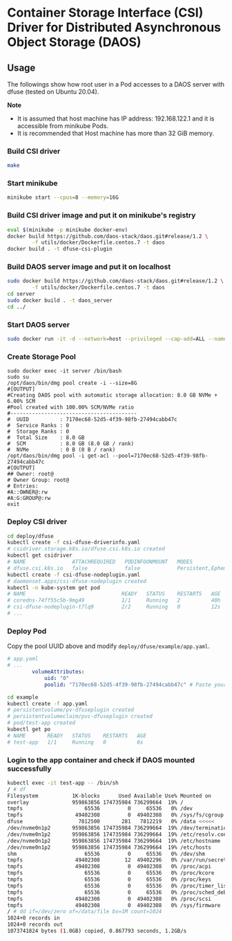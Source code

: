 # Container Storage Interface (CSI) Driver for Distributed Asynchronous Object Storage (DAOS)



## Usage

The followings show how root user in a Pod accesses to a DAOS server with dfuse (tested on Ubuntu 20.04).

**Note**

* It is assumed that host machine has IP address: 192.168.122.1 and it is accessible from minikube Pods.
* It is recommended that Host machine has more than 32 GiB memory.


### Build CSI driver

```bash
make
```

### Start minikube

```bash
minikube start --cpus=8 --memory=16G
```

### Build CSI driver image and put it on minikube's registry

```bash
eval $(minikube -p minikube docker-env)
docker build https://github.com/daos-stack/daos.git#release/1.2 \
        -f utils/docker/Dockerfile.centos.7 -t daos
docker build . -t dfuse-csi-plugin
```

### Build DAOS server image and put it on localhost

```bash
sudo docker build https://github.com/daos-stack/daos.git#release/1.2 \
        -f utils/docker/Dockerfile.centos.7 -t daos
cd server
sudo docker build . -t daos_server
cd ../
```

### Start DAOS server

```bash
sudo docker run -it -d --network=host --privileged --cap-add=ALL --name server -v /dev:/dev daos_server
```

### Create Storage Pool

```
sudo docker exec -it server /bin/bash
sudo su
/opt/daos/bin/dmg pool create -i --size=8G
#[OUTPUT]
#Creating DAOS pool with automatic storage allocation: 8.0 GB NVMe + 6.00% SCM
#Pool created with 100.00% SCM/NVMe ratio
#-----------------------------------------
#  UUID          : 7170ec68-52d5-4f39-98fb-27494cabb47c
#  Service Ranks : 0
#  Storage Ranks : 0
#  Total Size    : 8.0 GB
#  SCM           : 8.0 GB (8.0 GB / rank)
#  NVMe          : 0 B (0 B / rank)
/opt/daos/bin/dmg pool -i get-acl --pool=7170ec68-52d5-4f39-98fb-27494cabb47c
#[OUTPUT]
## Owner: root@
# Owner Group: root@
# Entries:
#A::OWNER@:rw
#A:G:GROUP@:rw
exit
```

### Deploy CSI driver

```bash
cd deploy/dfuse
kubectl create -f csi-dfuse-driverinfo.yaml 
# csidriver.storage.k8s.io/dfuse.csi.k8s.io created
kubectl get csidriver
# NAME               ATTACHREQUIRED   PODINFOONMOUNT   MODES                  AGE
# dfuse.csi.k8s.io   false            false            Persistent,Ephemeral   15s
kubectl create -f csi-dfuse-nodeplugin.yaml 
# daemonset.apps/csi-dfuse-nodeplugin created
kubectl -n kube-system get pod
# NAME                               READY   STATUS    RESTARTS   AGE
# coredns-74ff55c5b-9mg49            1/1     Running   2          40h
# csi-dfuse-nodeplugin-t7lq9         2/2     Running   0          12s
# ...
```

### Deploy Pod

Copy the pool UUID above and modify `deploy/dfuse/example/app.yaml`.

```yaml
# app.yaml
# ...
        volumeAttributes:
            uid: "0"
            poolid: "7170ec68-52d5-4f39-98fb-27494cabb47c" # Paste your UUID
```

```bash
cd example
kubectl create -f app.yaml
# persistentvolume/pv-dfuseplugin created
# persistentvolumeclaim/pvc-dfuseplugin created
# pod/test-app created
kubectl get po
# NAME       READY   STATUS    RESTARTS   AGE
# test-app   1/1     Running   0          6s
```

### Login to the app container and check if DAOS mounted successfully

```bash
kubectl exec -it test-app -- /bin/sh
/ # df
Filesystem           1K-blocks      Used Available Use% Mounted on
overlay              959863856 174735984 736299664  19% /
tmpfs                    65536         0     65536   0% /dev
tmpfs                 49402308         0  49402308   0% /sys/fs/cgroup
dfuse                  7812500       281   7812219   0% /data <<<<<
/dev/nvme0n1p2       959863856 174735984 736299664  19% /dev/termination-log
/dev/nvme0n1p2       959863856 174735984 736299664  19% /etc/resolv.conf
/dev/nvme0n1p2       959863856 174735984 736299664  19% /etc/hostname
/dev/nvme0n1p2       959863856 174735984 736299664  19% /etc/hosts
shm                      65536         0     65536   0% /dev/shm
tmpfs                 49402308        12  49402296   0% /var/run/secrets/kubernetes.io/serviceaccount
tmpfs                 49402308         0  49402308   0% /proc/acpi
tmpfs                    65536         0     65536   0% /proc/kcore
tmpfs                    65536         0     65536   0% /proc/keys
tmpfs                    65536         0     65536   0% /proc/timer_list
tmpfs                    65536         0     65536   0% /proc/sched_debug
tmpfs                 49402308         0  49402308   0% /proc/scsi
tmpfs                 49402308         0  49402308   0% /sys/firmware
/ # dd if=/dev/zero of=/data/file bs=1M count=1024
1024+0 records in
1024+0 records out
1073741824 bytes (1.0GB) copied, 0.867793 seconds, 1.2GB/s
```
